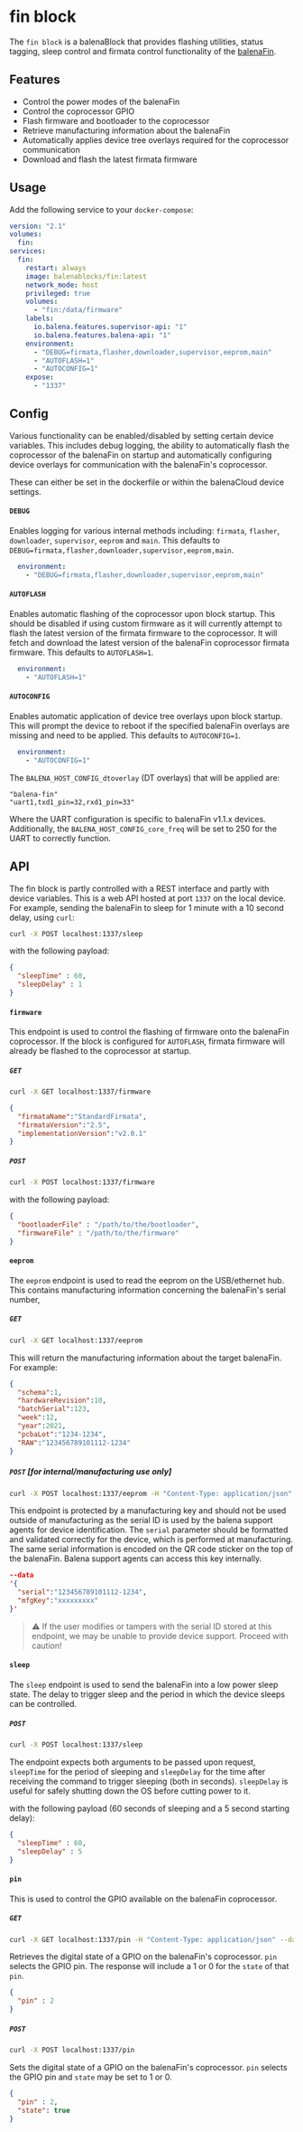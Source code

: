 # fin block

The `fin block` is a balenaBlock that provides flashing utilities, status tagging, sleep control and firmata control functionality of the [balenaFin](https://www.balena.io/fin/).

## Features

- Control the power modes of the balenaFin
- Control the coprocessor GPIO
- Flash firmware and bootloader to the coprocessor
- Retrieve manufacturing information about the balenaFin
- Automatically applies device tree overlays required for the coprocessor communication
- Download and flash the latest firmata firmware

## Usage

Add the following service to your `docker-compose`:

```yaml
version: "2.1"
volumes:
  fin:
services:
  fin:
    restart: always
    image: balenablocks/fin:latest
    network_mode: host
    privileged: true
    volumes:
      - "fin:/data/firmware"
    labels:
      io.balena.features.supervisor-api: "1"
      io.balena.features.balena-api: "1"
    environment:
      - "DEBUG=firmata,flasher,downloader,supervisor,eeprom,main"
      - "AUTOFLASH=1"
      - "AUTOCONFIG=1"
    expose:
      - "1337"
```

## Config

Various functionality can be enabled/disabled by setting certain device variables.
This includes debug logging, the ability to automatically flash the coprocessor of the balenaFin on startup and automatically configuring device overlays for communication with the balenaFin's coprocessor.

These can either be set in the dockerfile or within the balenaCloud device settings.

#### `DEBUG`

Enables logging for various internal methods including: `firmata`, `flasher`, `downloader`, `supervisor`, `eeprom` and `main`.
This defaults to `DEBUG=firmata,flasher,downloader,supervisor,eeprom,main`.

```yaml
  environment:
    - "DEBUG=firmata,flasher,downloader,supervisor,eeprom,main"
```

#### `AUTOFLASH`

Enables automatic flashing of the coprocessor upon block startup.
This should be disabled if using custom firmware as it will currently attempt to flash the latest version of the firmata firmware to the coprocessor.
It will fetch and download the latest version of the balenaFin coprocessor firmata firmware.
This defaults to `AUTOFLASH=1`.

```yaml
  environment:
    - "AUTOFLASH=1"
```

#### `AUTOCONFIG`

Enables automatic application of device tree overlays upon block startup.
This will prompt the device to reboot if the specified balenaFin overlays are missing and need to be applied.
This defaults to `AUTOCONFIG=1`.

```yaml
  environment:
    - "AUTOCONFIG=1"
```

The `BALENA_HOST_CONFIG_dtoverlay` (DT overlays) that will be applied are:
```
"balena-fin"
"uart1,txd1_pin=32,rxd1_pin=33"
```

Where the UART configuration is specific to balenaFin v1.1.x devices.
Additionally, the `BALENA_HOST_CONFIG_core_freq` will be set to 250 for the UART to correctly function.

## API

The fin block is partly controlled with a REST interface and partly with device variables.
This is a web API hosted at port `1337` on the local device.
For example, sending the balenaFin to sleep for 1 minute with a 10 second delay, using `curl`:

```bash
curl -X POST localhost:1337/sleep
```

with the following payload:

```json
{
  "sleepTime" : 60,
  "sleepDelay" : 1
}
```

#### `firmware`

This endpoint is used to control the flashing of firmware onto the balenaFin coprocessor.
If the block is configured for `AUTOFLASH`, firmata firmware will already be flashed to the coprocessor  at startup.

##### `GET`

```bash
curl -X GET localhost:1337/firmware
```

```json
{
  "firmataName":"StandardFirmata",
  "firmataVersion":"2.5",
  "implementationVersion":"v2.0.1"
}
```
##### `POST`

```bash
curl -X POST localhost:1337/firmware
```

with the following payload:

```json
{
  "bootloaderFile" : "/path/to/the/bootloader",
  "firmwareFile" : "/path/to/the/firmware"
}
```

#### `eeprom`

The `eeprom` endpoint is used to read the eeprom on the USB/ethernet hub.
This contains manufacturing information concerning the balenaFin's serial number, 

##### `GET`

```bash
curl -X GET localhost:1337/eeprom
```

This will return the manufacturing information about the target balenaFin.
For example:

```json
{
  "schema":1,
  "hardwareRevision":10,
  "batchSerial":123,
  "week":12,
  "year":2021,
  "pcbaLot":"1234-1234",
  "RAW":"123456789101112-1234"
}
```

##### `POST` [for internal/manufacturing use only]

```bash
curl -X POST localhost:1337/eeprom -H "Content-Type: application/json"
```

This endpoint is protected by a manufacturing key and should not be used outside of manufacturing as the serial ID is used by the balena support agents for device identification.
The `serial` parameter should be formatted and validated correctly for the device, which is performed at manufacturing.
The same serial information is encoded on the QR code sticker on the top of the balenaFin.
Balena support agents can access this key internally.

```json
--data 
'{
  "serial":"123456789101112-1234", 
  "mfgKey":"xxxxxxxxx"
}'
```

> :warning: If the user modifies or tampers with the serial ID stored at this endpoint, we may be unable to provide device support. Proceed with caution!

#### `sleep`

The `sleep` endpoint is used to send the balenaFin into a low power sleep state.
The delay to trigger sleep and the period in which the device sleeps can be controlled.

##### `POST`

```bash
curl -X POST localhost:1337/sleep
```

The endpoint expects both arguments to be passed upon request, `sleepTime` for the period of sleeping and `sleepDelay` for the time after receiving the command to trigger sleeping (both in seconds).
`sleepDelay` is useful for safely shutting down the OS before cutting power to it.

with the following payload (60 seconds of sleeping and a 5 second starting delay):

```json
{
  "sleepTime" : 60,
  "sleepDelay" : 5
}
```

#### `pin`

This is used to control the GPIO available on the balenaFin coprocessor.

##### `GET`

```bash
curl -X GET localhost:1337/pin -H "Content-Type: application/json" --data
```

Retrieves the digital state of a GPIO on the balenaFin's coprocessor.
`pin` selects the GPIO pin.
The response will include a 1 or 0 for the `state` of that `pin`.

```json
{
  "pin" : 2
}
```

##### `POST`

```bash
curl -X POST localhost:1337/pin
```

Sets the digital state of a GPIO on the balenaFin's coprocessor.
`pin` selects the GPIO pin and `state` may be set to 1 or 0.

```json
{
  "pin" : 2,
  "state": true
}
```